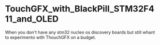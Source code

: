 # TouchGFX_with_BlackPill_STM32F411_and_OLED
 When you don't have any stm32 nucleo os discovery boards but still whant to experimento with ThouchGFX on a budget.
